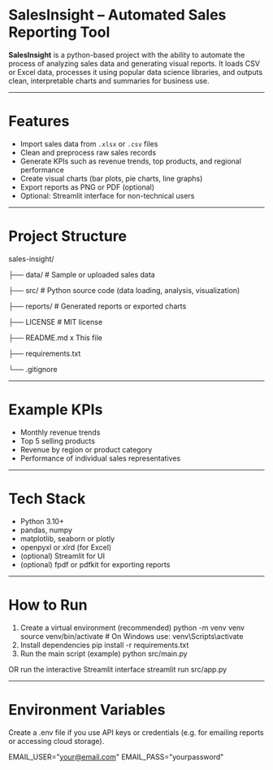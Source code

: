 # SalesInsight – Automated Sales Reporting Tool

**SalesInsight** is a python-based project with the ability to automate the process of analyzing sales data and generating visual reports. It loads CSV or Excel data, processes it using popular data science libraries, and outputs clean, interpretable charts and summaries for business use.

---------

# Features

- Import sales data from `.xlsx` or `.csv` files  
- Clean and preprocess raw sales records  
- Generate KPIs such as revenue trends, top products, and regional performance  
- Create visual charts (bar plots, pie charts, line graphs)  
- Export reports as PNG or PDF (optional)  
- Optional: Streamlit interface for non-technical users

---

# Project Structure

sales-insight/

├── data/      # Sample or uploaded sales data

├── src/       # Python source code (data loading, analysis, visualization)

├── reports/   # Generated reports or exported charts

├── LICENSE    # MIT license

├── README.md  x This file

├── requirements.txt

└── .gitignore

---

# Example KPIs

- Monthly revenue trends
- Top 5 selling products
- Revenue by region or product category
- Performance of individual sales representatives

---

# Tech Stack

- Python 3.10+
- pandas, numpy
- matplotlib, seaborn or plotly
- openpyxl or xlrd (for Excel)
- (optional) Streamlit for UI
- (optional) fpdf or pdfkit for exporting reports

---

# How to Run

1. Create a virtual environment (recommended)
python -m venv venv
source venv/bin/activate   # On Windows use: venv\Scripts\activate
2. Install dependencies
pip install -r requirements.txt
3. Run the main script (example)
python src/main.py

OR run the interactive Streamlit interface
streamlit run src/app.py

---

# Environment Variables
Create a .env file if you use API keys or credentials (e.g. for emailing reports or accessing cloud storage).

EMAIL_USER="your@email.com"
EMAIL_PASS="yourpassword"
